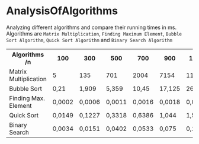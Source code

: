# AnalysisOfAlgorithms
Analyzing different algorithms and compare their running times in ms. Algorithms are `Matrix Multiplication`, `Finding Maximum Element`, `Bubble Sort Algorithm`, `Quick Sort Algorithm` and `Binary Search Algorithm`




<table class="tg">
  <tr>
    <th class="tg-pykm">Algorithms /n</th>
    <th class="tg-pykm">100</th>
    <th class="tg-pykm">300</th>
    <th class="tg-pykm">500</th>
    <th class="tg-pykm">700</th>
    <th class="tg-pykm">900</th>
    <th class="tg-pykm">1100</th>
    <th class="tg-pykm">1300</th>
    <th class="tg-pykm">1500</th>
    <th class="tg-pykm">1700</th>
    <th class="tg-pykm">1900</th>
    <th class="tg-pykm">2100</th>
    <th class="tg-pykm">2300</th>
    <th class="tg-pykm">2500</th>
  </tr>
  <tr>
    <td class="tg-pykm">Matrix<br>  Multiplication</td>
    <td class="tg-baqh">5</td>
    <td class="tg-baqh">135</td>
    <td class="tg-baqh">701</td>
    <td class="tg-baqh">2004</td>
    <td class="tg-baqh">7154</td>
    <td class="tg-baqh">11935</td>
    <td class="tg-baqh">23768</td>
    <td class="tg-baqh">41761</td>
    <td class="tg-baqh">61117</td>
    <td class="tg-baqh">87015</td>
    <td class="tg-baqh">121674</td>
    <td class="tg-baqh">161623</td>
    <td class="tg-baqh">213651</td>
  </tr>
  <tr>
    <td class="tg-pykm">Bubble Sort</td>
    <td class="tg-baqh">0,21</td>
    <td class="tg-baqh">1,909</td>
    <td class="tg-baqh">5,359</td>
    <td class="tg-baqh">10,45</td>
    <td class="tg-baqh">17,125</td>
    <td class="tg-baqh">26,262</td>
    <td class="tg-baqh">37,247</td>
    <td class="tg-baqh">50,435</td>
    <td class="tg-baqh">64,702</td>
    <td class="tg-baqh">79,882</td>
    <td class="tg-baqh">104,932</td>
    <td class="tg-baqh">123,787</td>
    <td class="tg-baqh">156,053</td>
  </tr>
  <tr>
    <td class="tg-pykm">Finding Max.<br>  Element</td>
    <td class="tg-baqh">0,0002</td>
    <td class="tg-baqh">0,0006</td>
    <td class="tg-baqh">0,0011</td>
    <td class="tg-baqh">0,0016</td>
    <td class="tg-baqh">0,0018</td>
    <td class="tg-baqh">0,0022</td>
    <td class="tg-baqh">0,0026</td>
    <td class="tg-baqh">0,0031</td>
    <td class="tg-baqh">0,0035</td>
    <td class="tg-baqh">0,0038</td>
    <td class="tg-baqh">0,0042</td>
    <td class="tg-baqh">0,0047</td>
    <td class="tg-baqh">0,0051</td>
  </tr>
  <tr>
    <td class="tg-pykm">Quick Sort</td>
    <td class="tg-baqh">0,0149</td>
    <td class="tg-baqh">0,1227</td>
    <td class="tg-baqh">0,3318</td>
    <td class="tg-baqh">0,6386</td>
    <td class="tg-baqh">1,044</td>
    <td class="tg-baqh">1,5557</td>
    <td class="tg-baqh">2,2126</td>
    <td class="tg-baqh">2,942</td>
    <td class="tg-baqh">3,7464</td>
    <td class="tg-baqh">4,7001</td>
    <td class="tg-baqh">5,766</td>
    <td class="tg-baqh">6,881</td>
    <td class="tg-baqh">8,143</td>
  </tr>
  <tr>
    <td class="tg-pykm">Binary Search</td>
    <td class="tg-baqh">0,0034</td>
    <td class="tg-baqh">0,0151</td>
    <td class="tg-baqh">0,0402</td>
    <td class="tg-baqh">0,0533</td>
    <td class="tg-baqh">0,075</td>
    <td class="tg-baqh">0,1041</td>
    <td class="tg-baqh">0,1312</td>
    <td class="tg-baqh">0,1497</td>
    <td class="tg-baqh">0,1732</td>
    <td class="tg-baqh">0,2038</td>
    <td class="tg-baqh">0,2198</td>
    <td class="tg-baqh">0,2382</td>
    <td class="tg-baqh">0,2545</td>
  </tr>
</table>
